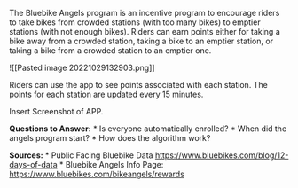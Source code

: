The Bluebike Angels program is an incentive program to encourage riders to take bikes from crowded stations (with too many bikes) to emptier stations (with not enough bikes). Riders can earn points either for taking a bike away from a crowded station, taking a bike to an emptier station, or taking a bike from a crowded station to an emptier one. 

![[Pasted image 20221029132903.png]]

Riders can use the app to see points associated with each station. The points for each station are updated every 15 minutes. 

Insert Screenshot of APP. 

 **Questions to Answer:**
			* Is everyone automatically enrolled? 
			* When did the angels program start? 
			* How does the algorithm work? 
			

 **Sources:**
			*  Public Facing Bluebike Data https://www.bluebikes.com/blog/12-days-of-data
			* Bluebike Angels Info Page: https://www.bluebikes.com/bikeangels/rewards
